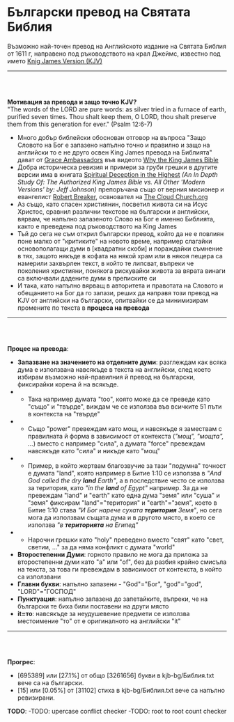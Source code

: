 # Български превод на Святата Библия
Възможно най-точен превод на Английското издание на Святата Библия от 1611 г, направено под ръководството на крал Джеймс, известно под името [Knig James Version (KJV)](https://bg.wikipedia.org/wiki/%D0%91%D0%B8%D0%B1%D0%BB%D0%B8%D1%8F_%D0%BD%D0%B0_%D0%BA%D1%80%D0%B0%D0%BB_%D0%94%D0%B6%D0%B5%D0%B9%D0%BC%D1%81)
<p><hr><br><br>

**Мотивация за превода и защо точно KJV?**<br>
"The words of the LORD are pure words: as silver tried in a furnace of earth, purified seven times. Thou shalt keep them, O LORD, thou shalt preserve them from this generation for ever." (Psalm 12:6-7)
- Много добър библейски обоснован отговор на въпроса "Защо Словото на Бог е запазено напълно точно и правилно и защо на английски то е не друго освен King James превода на Библията" дават от [Grace Ambassadors](https://graceambassadors.com/) във видеото [Why the King James Bible](https://www.youtube.com/watch?v=gMxsH9QPD7Q&ab_channel=GraceAmbassadors)
- Добра историческа ревизия и примери за груби грешки в другите версии има в книгата [Spiritual Deception in the Highest](https://www.rrb3.com/bibles/engbibl/spiritual_deception.htm) <i>(An In Depth Study Of: The Authorized King James Bible vs. All Other 'Modern Versions' by: Jeff Johnson)</i> препоръчана също от верния мисионер и евангелист [Robert Breaker](https://www.youtube.com/@Robertbreaker3/about), освновател на [The Cloud Church.org](https://thecloudchurch.org/)
- Аз също, като спасен християнин, посветил живота си на Исус Христос, сравнил различни текстове на български и английски, вярвам, че напълно запазеното Слово на Бог е именно Библията, както е преведена под ръководството на King James
- Тъй до сега не съм открил български превод, който да не е повлиян поне малко от "критиките" на новото време, например слагайки основополагащи думи в [квадратни скоби] и пораждайки съмнение в тях, защото някъде в кофата на някой храм или в някоя пещера са намерили захвърлен текст, в който те липсват, въпреки че поколения християни, понякога рискувайки живота за вярата винаги са включвали дадените думи в преписките си
- И така, като напълно вярващ в авторитета и правотата на Словото и обещанието на Бог да го запази, реших да направя този превод на KJV от английски на български, опитвайки се да минимизирам промените по текста в **процеса на превода**
<p><hr><br><br>

**Процес на превода**:<br>
- **Запазване на значението на отделните думи**: разглеждам как всяка дума е използвана навсякъде в текста на английски, след което избирам възможно най-правилния й превод на български, фиксирайки корена й на всякъде. 
- - Така например думата "too", която може да се преведе като "също" и "твърде", виждам че се използва във всичките 51 пъти в контекста на "твърде"
- - Също "power" превеждам като мощ, и навсякъде я замествам с правилната й форма в зависимост от контекста (<i>"мощ", "мощта", ...</i>) вместо с например "сила", а думата "force" превеждам навсякъде като "сила" и никъде като "мощ"
- - Пример, в който жертвам благозвучие за тази "подумна" точност е думата "land", която например в Битие 1:10 се използва в <i>"And God called the dry **land** Earth"</i>, а в последствие често се използва за територия, като <i>"in the **land** of Egypt"</i> например. За да не превеждам "land" и "earth" като една дума "земя" или "суша" и "земя" фиксирам "land"="територия" и "earth"="земя", което в Битие 1:10 става <i>"И Бог нарече сухата **територия** Земя"</i>, но сега мога да използвам същата дума и в другото място, в което се използва <i>"в **територията** на Египед"</i>
- - Нарочни грешки като "holy" преведено вместо "свят" като "свет, светии, ..." за да няма конфликт с думата "world"
- **Второстепенни Думи**: горното правило не мога да приложа за второстепенни думи като "a" или "of", без да разбия крайно смисъла на текста, за това ги превеждам в зависимост от контекста, в който са използвани
- **Главни букви**: напълно запазени - "God"="Бог", "god"="god", "LORD"="ГОСПОД"
- **Пунктуация**: напълно запазена до запетайките, въпреки, че на български те биха били поставени на други място
- **it=то**: навсякъде за неудушевение предмети се използва местоимение "то" от е оригиналното на английски "it"
<p><hr><br><br>

**Прогрес**:
- [695389] или [27.1%] от общо [3261656] букви в kjb-bg/Библия.txt вече са на български.
- [15] или [0.05%] от [31102] стиха в kjb-bg/Библия.txt вече са напълно ревизирани.

**TODO**:
-TODO: upercase conflict checker
-TODO: root to root count checker